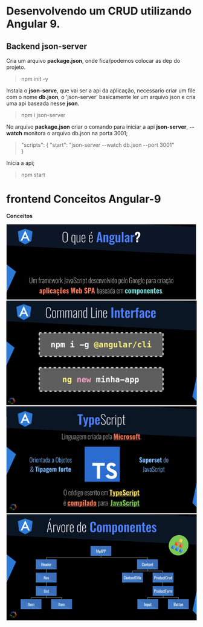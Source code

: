 # Desenvolvendo um CRUD utilizando Angular 9.

## Backend json-server

Cria um arquivo **package.json**, onde fica/podemos colocar as dep do projeto.
> npm init -y 


Instala o **json-serve**, que vai ser a api da aplicação, necessario criar um file com o nome **db.json**, o 'json-server' basicamente ler um arquivo json e cria uma api baseada nesse **json**.
> npm i json-server 




No arquivo **package.json** criar o comando para iniciar a api **json-server**,  **--watch** monitora o arquivo db.json na porta 3001;

>  "scripts": {
>    "start": "json-server --watch db.json --port 3001"  
>  }

Inicia a api;
> npm start 


# frontend Conceitos Angular-9

**Conceitos**

<img width="" height="" src="/readme-assets/what_angular.png">
<img width="" height="" src="/readme-assets/cli_angular.png">
<img width="" height="" src="/readme-assets/ts_angular.png">
<img width="" height="" src="/readme-assets/arvore_componentes_angular.png">